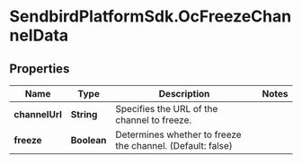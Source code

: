 # SendbirdPlatformSdk.OcFreezeChannelData

## Properties

Name | Type | Description | Notes
------------ | ------------- | ------------- | -------------
**channelUrl** | **String** | Specifies the URL of the channel to freeze. | 
**freeze** | **Boolean** | Determines whether to freeze the channel. (Default: false) | 


